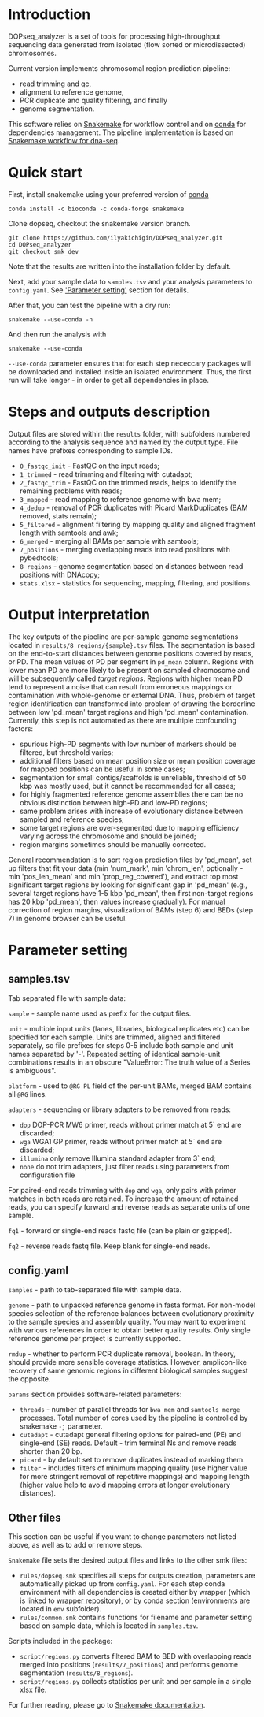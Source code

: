 # Introduction

DOPseq_analyzer is a set of tools for processing high-throughput sequencing data generated from isolated (flow sorted or microdissected) chromosomes.

Current version implements chromosomal region prediction pipeline: 
- read trimming and qc,
- alignment to reference genome,
- PCR duplicate and quality filtering, and finally
- genome segmentation.

This software relies on [Snakemake](https://snakemake.readthedocs.io/en/stable/) for workflow control and on [conda](https://conda.io/docs/) for dependencies management. The pipeline implementation is based on [Snakemake workflow for dna-seq](https://github.com/snakemake-workflows/dna-seq-gatk-variant-calling).

# Quick start

First, install snakemake using your preferred version of [conda](https://conda.io/docs/user-guide/install/index.html)
```
conda install -c bioconda -c conda-forge snakemake
```

Clone dopseq, checkout the snakemake version branch.
```
git clone https://github.com/ilyakichigin/DOPseq_analyzer.git
cd DOPseq_analyzer
git checkout smk_dev
```
Note that the results are written into the installation folder by default.

Next, add your sample data to `samples.tsv` and your analysis parameters to `config.yaml`. See ['Parameter setting'](#parameter_setting) section for details.

After that, you can test the pipeline with a dry run:
```
snakemake --use-conda -n
```

And then run the analysis with
```
snakemake --use-conda
```

`--use-conda` parameter ensures that for each step nececcary packages will be downloaded and installed inside an isolated environment. Thus, the first run will take longer - in order to get all dependencies in place.

# Steps and outputs description

Output files are stored within the `results` folder, with subfolders numbered according to the analysis sequence and named by the output type. File names have prefixes corresponding to sample IDs. 

- `0_fastqc_init` - FastQC on the input reads;
- `1_trimmed` - read trimming and filtering with cutadapt;
- `2_fastqc_trim` - FastQC on the trimmed reads, helps to identify the remaining problems with reads;
- `3_mapped` - read mapping to reference genome with bwa mem;
- `4_dedup` - removal of PCR duplicates with Picard MarkDuplicates (BAM removed, stats remain);
- `5_filtered` - alignment filtering by mapping quality and aligned fragment length with samtools and awk;
- `6_merged` - merging all BAMs per sample with samtools;
- `7_positions` - merging overlapping reads into read positions with pybedtools;
- `8_regions` - genome segmentation based on distances between read positions with DNAcopy;
- `stats.xlsx` - statistics for sequencing, mapping, filtering, and positions.

# Output interpretation 

The key outputs of the pipeline are per-sample genome segmentations located in `results/8_regions/{sample}.tsv` files. The segmentation is based on the end-to-start distances between genome positions covered by reads, or PD. The mean values of PD per segment in `pd_mean` column. Regions with lower mean PD are more likely to be present on sampled chromosome and will be subsequently called _target regions_. Regions with higher mean PD tend to represent a noise that can result from erroneous mappings or contamination with whole-genome or external DNA. Thus, problem of target region identification can transformed into problem of drawing the borderline between low 'pd_mean' target regions and high 'pd_mean' contamination. Currently, this step is not automated as there are multiple confounding factors:

- spurious high-PD segments with low number of markers should be filtered, but threshold varies;
- additional filters based on mean position size or mean position coverage for mapped positions can be useful in some cases;
- segmentation for small contigs/scaffolds is unreliable, threshold of 50 kbp was mostly used, but it cannot be recommended for all cases;
- for highly fragmented reference genome assemblies there can be no obvious distinction between high-PD and low-PD regions;
- same problem arises with increase of evolutionary distance between sampled and reference species;
- some target regions are over-segmented due to mapping efficiency varying across the chromosome and should be joined;
- region margins sometimes should be manually corrected.

General recommendation is to sort region prediction files by 'pd_mean', set up filters that fit your data (min 'num_mark', min 'chrom_len', optionally - min 'pos_len_mean' and min 'prop_reg_covered'), and extract top most significant target regions by looking for significant gap in 'pd_mean' (e.g., several target regions have 1-5 kbp 'pd_mean', then first non-target regions has 20 kbp 'pd_mean', then values increase gradually). For manual correction of region margins, visualization of BAMs (step 6) and BEDs (step 7) in genome browser can be useful. 

# Parameter setting

## samples.tsv

Tab separated file with sample data:

`sample` - sample name used as prefix for the output files.

`unit` - multiple input units (lanes, libraries, biological replicates etc) can be specified for each sample. Units are trimmed, aligned and filtered separately, so file prefixes for steps 0-5 include both sample and unit names separated by '-'. Repeated setting of identical sample-unit combinations results in an obscure "ValueError: The truth value of a Series is ambiguous".

`platform` - used to `@RG PL` field of the per-unit BAMs, merged BAM contains all `@RG` lines. 

`adapters` - sequencing or library adapters to be removed from reads:
- `dop` DOP-PCR MW6 primer, reads without primer match at 5\` end are discarded;
- `wga` WGA1 GP primer, reads without primer match at 5\` end are discarded;
- `illumina` only remove Illumina standard adapter from 3\` end;
- `none` do not trim adapters, just filter reads using parameters from configuration file

For paired-end reads trimming with `dop` and `wga`, only pairs with primer matches in both reads are retained. To increase the amount of retained reads, you can specify forward and reverse reads as separate units of one sample.

`fq1` - forward or single-end reads fastq file (can be plain or gzipped).

`fq2` - reverse reads fastq file. Keep blank for single-end reads.

## config.yaml

`samples` - path to tab-separated file with sample data.

`genome` - path to unpacked reference genome in fasta format. For non-model species selection of the reference balances between evolutionary proximity to the sample species and assembly quality. You may want to experiment with various references in order to obtain better quality results. Only single reference genome per project is currently supported.

`rmdup` - whether to perform PCR duplicate removal, boolean. In theory, should provide more sensible coverage statistics. However, amplicon-like recovery of same genomic regions in different biological samples suggest the opposite.

`params` section provides software-related parameters:
- `threads` - number of parallel threads for `bwa mem` and `samtools merge` processes. Total number of cores used by the pipeline is controlled by snakemake `-j` parameter.
- `cutadapt` - cutadapt general filtering options for paired-end (PE) and single-end (SE) reads. Default - trim terminal Ns and remove reads shorter than 20 bp.
- `picard` - by default set to remove duplicates instead of marking them.
- `filter` - includes filters of minimum mapping quality (use higher value for more stringent removal of repetitive mappings) and mapping length (higher value help to avoid mapping errors at longer evolutionary distances).

## Other files

This section can be useful if you want to change parameters not listed above, as well as to add or remove steps.

`Snakemake` file sets the desired output files and links to the other smk files: 
- `rules/dopseq.smk` specifies all steps for outputs creation, parameters are automatically picked up from `config.yaml`. For each step conda environment with all dependencies is created either by wrapper (which is linked to [wrapper repository](https://snakemake-wrappers.readthedocs.io/en/stable/)), or by conda section (environments are located in `env` subfolder). 
- `rules/common.smk` contains functions for filename and parameter setting based on sample data, which is located in `samples.tsv`.

Scripts included in the package: 
- `script/regions.py` converts filtered BAM to BED with overlapping reads merged into positions (`results/7_positions`) and performs genome segmentation (`results/8_regions`).
- `script/regions.py` collects statistics per unit and per sample in a single xlsx file.

For further reading, please go to [Snakemake documentation](https://snakemake.readthedocs.io/en/stable/).







```
